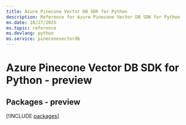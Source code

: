 ```yaml
---
title: Azure Pinecone Vector DB SDK for Python
description: Reference for Azure Pinecone Vector DB SDK for Python
ms.date: 10/27/2025
ms.topic: reference
ms.devlang: python
ms.service: pineconevectordb
---
```

# Azure Pinecone Vector DB SDK for Python - preview
## Packages - preview
[!INCLUDE [packages](pinecone-vector-db-index.md)]